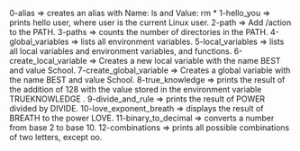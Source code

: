 0-alias => creates an alias with Name: ls and Value: rm *
1-hello_you => prints hello user, where user is the current Linux user.
2-path => Add /action to the PATH.
3-paths =>  counts the number of directories in the PATH.
4-global_variables => lists all environment variables.
5-local_variables =>  lists all local variables and environment variables, and functions.
6-create_local_variable => Creates a new local variable with the name BEST and value School.
7-create_global_variable => Creates a global variable with the name BEST and value School.
8-true_knowledge =>  prints the result of the addition of 128 with the value stored in the environment variable TRUEKNOWLEDGE .
9-divide_and_rule =>  prints the result of POWER divided by DIVIDE.
10-love_exponent_breath => displays the result of BREATH to the power LOVE.
11-binary_to_decimal => converts a number from base 2 to base 10.
12-combinations =>  prints all possible combinations of two letters, except oo.
